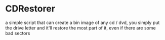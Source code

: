 # CDRestorer
a simple script that can create a bin image of any cd / dvd, you simply put the drive letter and it'll restore the most part of it, even if there are some bad sectors
